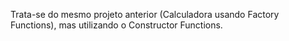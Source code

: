 Trata-se do mesmo projeto anterior (Calculadora usando Factory Functions), mas utilizando o Constructor Functions.